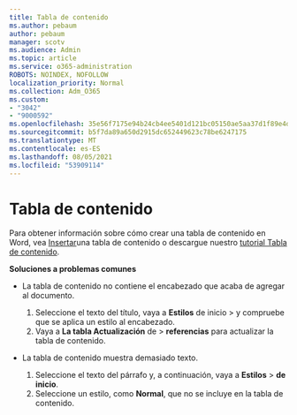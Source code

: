 ```yaml
---
title: Tabla de contenido
ms.author: pebaum
author: pebaum
manager: scotv
ms.audience: Admin
ms.topic: article
ms.service: o365-administration
ROBOTS: NOINDEX, NOFOLLOW
localization_priority: Normal
ms.collection: Adm_O365
ms.custom:
- "3042"
- "9000592"
ms.openlocfilehash: 35e56f7175e94b24cb4ee5401d121bc05150ae5aa37d1f89e4da5989a80906e5
ms.sourcegitcommit: b5f7da89a650d2915dc652449623c78be6247175
ms.translationtype: MT
ms.contentlocale: es-ES
ms.lasthandoff: 08/05/2021
ms.locfileid: "53909114"
---
```

# <a name="table-of-contents"></a>Tabla de contenido

Para obtener información sobre cómo crear una tabla de contenido en Word, vea [Insertar](https://support.office.com/article/882e8564-0edb-435e-84b5-1d8552ccf0c0)una tabla de contenido o descargue nuestro [tutorial Tabla de contenido](https://go.microsoft.com/fwlink/?linkid=2065106).

**Soluciones a problemas comunes**

- La tabla de contenido no contiene el encabezado que acaba de agregar al documento.
  1. Seleccione el texto del título, vaya a **Estilos** de inicio  >  y compruebe que se aplica un estilo al encabezado.
  2. Vaya a **La tabla Actualización** de  >  **referencias** para actualizar la tabla de contenido.

- La tabla de contenido muestra demasiado texto. 
  1. Seleccione el texto del párrafo y, a continuación, vaya a **Estilos**  >  **de inicio**.
  2. Seleccione un estilo, como **Normal**, que no se incluye en la tabla de contenido.